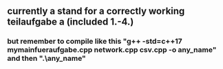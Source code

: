 ## currently a stand for a correctly working teilaufgabe a (included 1.-4.)
### but remember to compile like this "g++ -std=c++17 mymainfueraufgabe.cpp network.cpp csv.cpp -o any_name" and then ".\any_name"
